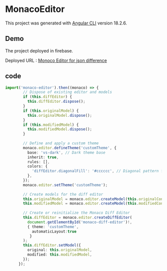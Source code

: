# MonacoEditor

This project was generated with [Angular CLI](https://github.com/angular/angular-cli) version 18.2.6.

## Demo

The project deployed in firebase.

Deployed URL : [Monoco Editor for json difference](https://monaco-editor-jsondiff-angular.web.app/)

## code

```ts
import('monaco-editor').then((monaco) => {
        // Dispose of existing editor and models
        if (this.diffEditor) {
          this.diffEditor.dispose();
        }
        if (this.originalModel) {
          this.originalModel.dispose();
        }
        if (this.modifiedModel) {
          this.modifiedModel.dispose();
        }
  
        // Define and apply a custom theme
        monaco.editor.defineTheme('customTheme', {
          base: 'vs-dark', // Dark theme base
          inherit: true,
          rules: [],
          colors: {
            'diffEditor.diagonalFill': '#cccccc', // Diagonal pattern for unchanged sections
          },
        });
        monaco.editor.setTheme('customTheme');
  
        // Create models for the diff editor
        this.originalModel = monaco.editor.createModel(this.originalContent, 'json');
        this.modifiedModel = monaco.editor.createModel(this.modifiedContent, 'json');
  
        // Create or reinitialize the Monaco Diff Editor
        this.diffEditor = monaco.editor.createDiffEditor(
          document.getElementById('monaco-diff-editor')!,
          { theme: 'customTheme',
            automaticLayout:true
           }
        );
        this.diffEditor.setModel({
          original: this.originalModel,
          modified: this.modifiedModel,
        });
      });
